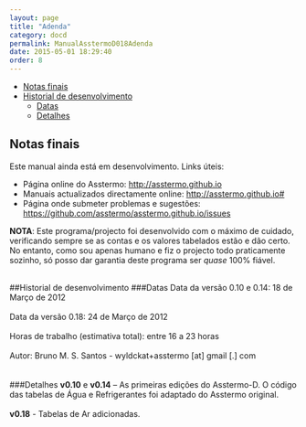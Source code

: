 ```yaml
---
layout: page
title: "Adenda"
category: docd
permalink: ManualAsstermoD018Adenda
date: 2015-05-01 18:29:40
order: 8
---
```


  * [Notas finais](#notas-finais)
  * [Historial de desenvolvimento](#historial-de-desenvolvimento)
    * [Datas](#datas)
    * [Detalhes](#detalhes)

## Notas finais

Este manual ainda está em desenvolvimento. Links úteis:
  * Página online do Asstermo: http://asstermo.github.io
  * Manuais actualizados directamente online: http://asstermo.github.io#
  * Página onde submeter problemas e sugestões: https://github.com/asstermo/asstermo.github.io/issues

**NOTA**: Este programa/projecto foi desenvolvido com o máximo de cuidado, verificando sempre se as contas e os valores tabelados estão e dão certo. No entanto, como sou apenas humano e fiz o projecto todo praticamente sozinho, só posso dar garantia deste programa ser _quase_ 100% fiável.

<br>
##Historial de desenvolvimento
###Datas
Data da versão 0.10 e 0.14: 18 de Março de 2012<br>
<br>
Data da versão 0.18: 24 de Março de 2012<br>
<br>
Horas de trabalho (estimativa total): entre 16 a 23 horas<br>
<br>
Autor: Bruno M. S. Santos - wyldckat+asstermo [at] gmail [.] com<br>
<br>
<br>
###Detalhes
<b>v0.10</b> e <b>v0.14</b> – As primeiras edições do Asstermo-D. O código das tabelas de Água e Refrigerantes foi adaptado do Asstermo original.<br>
<br>
<b>v0.18</b> - Tabelas de Ar adicionadas.<br>
